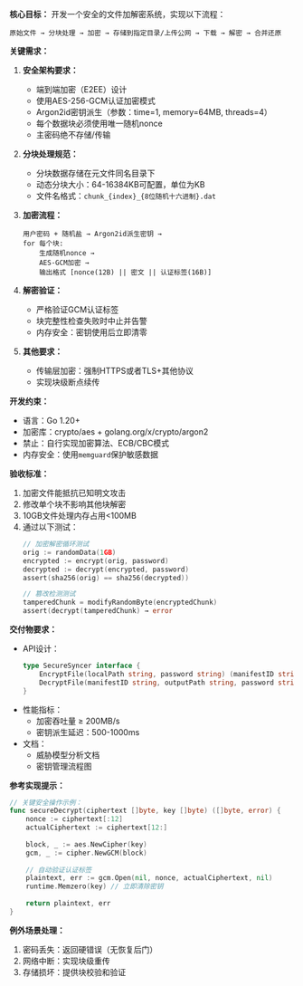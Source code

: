 **核心目标：**
开发一个安全的文件加解密系统，实现以下流程：
```
原始文件 → 分块处理 → 加密 → 存储到指定目录/上传公网 → 下载 → 解密 → 合并还原
```

**关键需求：**
1. **安全架构要求：**
   - 端到端加密（E2EE）设计
   - 使用AES-256-GCM认证加密模式
   - Argon2id密钥派生（参数：time=1, memory=64MB, threads=4）
   - 每个数据块必须使用唯一随机nonce
   - 主密码绝不存储/传输

2. **分块处理规范：**
   - 分块数据存储在元文件同名目录下
   - 动态分块大小：64-16384KB可配置，单位为KB
   - 文件名格式：`chunk_{index}_{8位随机十六进制}.dat`

3. **加密流程：**
   ```
   用户密码 + 随机盐 → Argon2id派生密钥 → 
   for 每个块:
       生成随机nonce → 
       AES-GCM加密 → 
       输出格式 [nonce(12B) || 密文 || 认证标签(16B)]
   ```

4. **解密验证：**
   - 严格验证GCM认证标签
   - 块完整性检查失败时中止并告警
   - 内存安全：密钥使用后立即清零

5. **其他要求：**
   - 传输层加密：强制HTTPS或者TLS+其他协议
   - 实现块级断点续传

**开发约束：**
- 语言：Go 1.20+
- 加密库：crypto/aes + golang.org/x/crypto/argon2
- 禁止：自行实现加密算法、ECB/CBC模式
- 内存安全：使用`memguard`保护敏感数据

**验收标准：**
1. 加密文件能抵抗已知明文攻击
2. 修改单个块不影响其他块解密
3. 10GB文件处理内存占用<100MB
4. 通过以下测试：
   ```go
   // 加密解密循环测试
   orig := randomData(1GB) 
   encrypted := encrypt(orig, password)
   decrypted := decrypt(encrypted, password)
   assert(sha256(orig) == sha256(decrypted))
   
   // 篡改检测测试
   tamperedChunk = modifyRandomByte(encryptedChunk)
   assert(decrypt(tamperedChunk) → error
   ```

**交付物要求：**
- API设计：
  ```go
  type SecureSyncer interface {
      EncryptFile(localPath string, password string) (manifestID string, error)
      DecryptFile(manifestID string, outputPath string, password string) error
  }
  ```
- 性能指标：
  - 加密吞吐量 ≥ 200MB/s
  - 密钥派生延迟：500-1000ms
- 文档：
  - 威胁模型分析文档
  - 密钥管理流程图

**参考实现提示：**
```go
// 关键安全操作示例：
func secureDecrypt(ciphertext []byte, key []byte) ([]byte, error) {
    nonce := ciphertext[:12]
    actualCiphertext := ciphertext[12:]
    
    block, _ := aes.NewCipher(key)
    gcm, _ := cipher.NewGCM(block)
    
    // 自动验证认证标签
    plaintext, err := gcm.Open(nil, nonce, actualCiphertext, nil)
    runtime.Memzero(key) // 立即清除密钥
    
    return plaintext, err
}
```

**例外场景处理：**
1. 密码丢失：返回硬错误（无恢复后门）
2. 网络中断：实现块级重传
3. 存储损坏：提供块校验和验证
